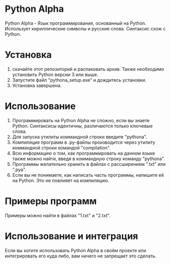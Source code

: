 # Python Alpha
Python Alpha - Язык программирования, основанный на Python. Использует кириллические символы и русские слова. Синтаксис схож с Python.

# Установка
1) скачайте этот репозиторий и распаковать архив. Также необходимо установить Python версии 3 или выше.
2) Запустите файл "pythona_setup.exe" и дождитесь установки.
3) Установка завершена.

# Использование
1) Программировать на Python Alpha не сложно, если вы знаете Python. Синтаксисы идентичны, различаются только ключевые слова.
2) Для запуска утилиты коммандной строки введите "pythona".
3) Компиляция программ в .py-файлы производится через утилиту коммандной строки командой "compilation".
4) Всю информацию о том, как программировать на данном языке также можно найти, введя в коммандную строку команду "pythona".
5) Программы желательно хранить в файлах с рассширением ".txt" или ".pya".
6) Если вы не понимаете, как написать часть программы, напишите её на Python. Это не повлияет на компиляцию.

# Примеры программ
Примеры можно найти в файлах "1.txt" и "2.txt".

# Использование и интеграция
Если вы хотите использовать Python Alpha в своём проекте или интегрировать его куда либо, вам ничего не запрещает это сделать.
